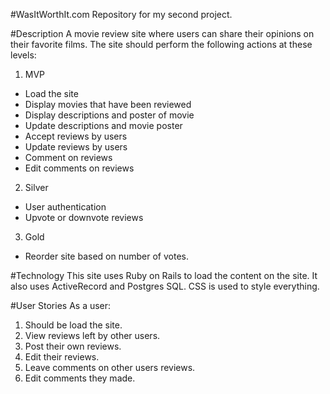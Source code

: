 #WasItWorthIt.com
Repository for my second project.

#Description
A movie review site where users can share their opinions on their favorite films. The site should perform the following actions at these levels:

1. MVP
- Load the site
- Display movies that have been reviewed
- Display descriptions and poster of movie
- Update descriptions and movie poster
- Accept reviews by users
- Update reviews by users  
- Comment on reviews
- Edit comments on reviews

2. Silver
- User authentication
- Upvote or downvote reviews

3. Gold
- Reorder site based on number of votes.

#Technology
  This site uses Ruby on Rails to load the content on the site.  It also uses ActiveRecord and Postgres SQL.  CSS is used to style everything.

#User Stories
As a user:
  1. Should be load the site.
  2. View reviews left by other users.
  3. Post their own reviews.
  4. Edit their reviews.
  5. Leave comments on other users reviews.
  6. Edit comments they made.
